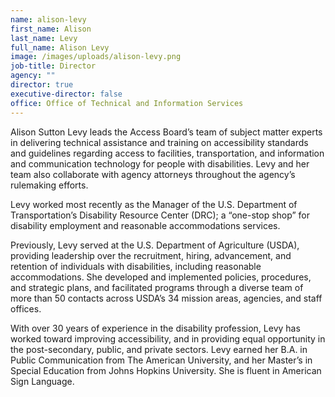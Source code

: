 ```yaml
---
name: alison-levy
first_name: Alison
last_name: Levy
full_name: Alison Levy
image: /images/uploads/alison-levy.png
job-title: Director
agency: ""
director: true
executive-director: false
office: Office of Technical and Information Services
---
```

Alison Sutton Levy leads the Access Board’s team of subject matter experts in delivering technical assistance and training on accessibility standards and guidelines regarding access to facilities, transportation, and information and communication technology for people with disabilities. Levy and her team also collaborate with agency attorneys throughout the agency’s rulemaking efforts.

Levy worked most recently as the Manager of the U.S. Department of Transportation’s Disability Resource Center (DRC); a “one-stop shop” for disability employment and reasonable accommodations services.

Previously, Levy served at the U.S. Department of Agriculture (USDA), providing leadership over the recruitment, hiring, advancement, and retention of individuals with disabilities, including reasonable accommodations. She developed and implemented policies, procedures, and strategic plans, and facilitated programs through a diverse team of more than 50 contacts across USDA’s 34 mission areas, agencies, and staff offices.

With over 30 years of experience in the disability profession, Levy has worked toward improving accessibility, and in providing equal opportunity in the post-secondary, public, and private sectors. Levy earned her B.A. in Public Communication from The American University, and her Master’s in Special Education from Johns Hopkins University. She is fluent in American Sign Language.

